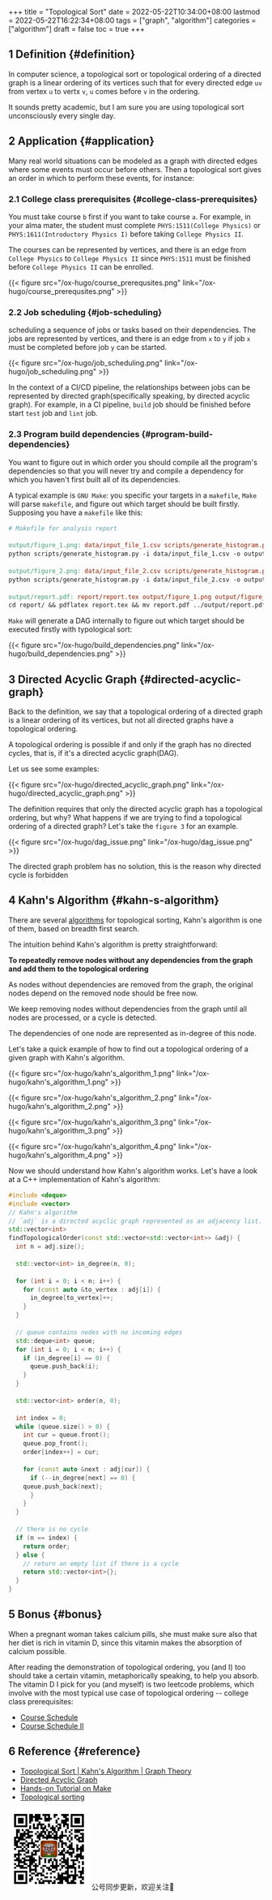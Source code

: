 +++
title = "Topological Sort"
date = 2022-05-22T10:34:00+08:00
lastmod = 2022-05-22T16:22:34+08:00
tags = ["graph", "algorithm"]
categories = ["algorithm"]
draft = false
toc = true
+++

## <span class="section-num">1</span> Definition {#definition}

In computer science, a topological sort or topological ordering of a directed graph is a linear ordering of its vertices such that for every directed edge `uv` from vertex `u` to vertx `v`, `u` comes before `v` in the ordering.

It sounds pretty academic, but I am sure you are using topological sort unconsciously every single day.


## <span class="section-num">2</span> Application {#application}

Many real world situations can be modeled as a graph with directed edges where some events must occur before others. Then a topological sort gives an order in which to perform these events, for instance:


### <span class="section-num">2.1</span> College class prerequisites {#college-class-prerequisites}

You must take course `b` first if you want to take course `a`. For example, in your alma mater, the student must complete `PHYS:1511(College Physics)` or `PHYS:1611(Introductory Physics I)` before taking `College Physics II`.

The courses can be represented by vertices, and there is an edge from `College Physics` to `College Physics II` since `PHYS:1511` must be finished before `College Physics II` can be enrolled.

{{< figure src="/ox-hugo/course_prerequsites.png" link="/ox-hugo/course_prerequsites.png" >}}


### <span class="section-num">2.2</span> Job scheduling {#job-scheduling}

scheduling a sequence of jobs or tasks based on their dependencies. The jobs are represented by vertices, and there is an edge from `x` to `y` if job `x` must be completed before job `y` can be started.

{{< figure src="/ox-hugo/job_scheduling.png" link="/ox-hugo/job_scheduling.png" >}}

In the context of a CI/CD pipeline, the relationships between jobs can be represented by directed graph(specifically speaking, by directed acyclic graph). For example, in a CI pipeline, `build` job should be finished before start `test` job and `lint` job.


### <span class="section-num">2.3</span> Program build dependencies {#program-build-dependencies}

You want to figure out in which order you should compile all the program's dependencies so that you will never try and compile a dependency for which you haven't first built all of its dependencies.

A typical example is `GNU Make`: you specific your targets in a `makefile`, `Make` will parse `makefile`, and figure out which target should be built firstly. Supposing you have a `makefile` like this:

```makefile
# Makefile for analysis report

output/figure_1.png: data/input_file_1.csv scripts/generate_histogram.py
python scripts/generate_histogram.py -i data/input_file_1.csv -o output/figure_1.png

output/figure_2.png: data/input_file_2.csv scripts/generate_histogram.py
python scripts/generate_histogram.py -i data/input_file_2.csv -o output/figure_2.png

output/report.pdf: report/report.tex output/figure_1.png output/figure_2.png
cd report/ && pdflatex report.tex && mv report.pdf ../output/report.pdf
```

`Make` will generate a DAG internally to figure out which target should be executed firstly with typological sort:

{{< figure src="/ox-hugo/build_dependencies.png" link="/ox-hugo/build_dependencies.png" >}}


## <span class="section-num">3</span> Directed Acyclic Graph {#directed-acyclic-graph}

Back to the definition, we say that a topological ordering of a directed graph is a linear ordering of its vertices, but not all directed graphs have a topological ordering.

A topological ordering is possible if and only if the graph has no directed cycles, that is, if it's a directed acyclic graph(DAG).

Let us see some examples:

{{< figure src="/ox-hugo/directed_acyclic_graph.png" link="/ox-hugo/directed_acyclic_graph.png" >}}

The definition requires that only the directed acyclic graph has a topological ordering, but why? What happens if we are trying to find a topological ordering of a directed graph? Let's take the `figure 3` for an example.

{{< figure src="/ox-hugo/dag_issue.png" link="/ox-hugo/dag_issue.png" >}}

The directed graph problem has no solution, this is the reason why directed cycle is forbidden


## <span class="section-num">4</span> Kahn's Algorithm {#kahn-s-algorithm}

There are several [algorithms](https://en.wikipedia.org/wiki/Topological_sorting#Algorithms) for topological sorting, Kahn's algorithm is one of them, based on breadth first search.

The intuition behind Kahn's algorithm is pretty straightforward:

****To repeatedly remove nodes without any dependencies from the graph and add them to the topological ordering****

As nodes without dependencies are removed from the graph, the original nodes depend on the removed node should be free now.

We keep removing nodes without dependencies from the graph until all nodes are processed, or a cycle is detected.

The dependencies of one node are represented as in-degree of this node.

Let's take a quick example of how to find out a topological ordering of a given graph with Kahn's algorithm.

{{< figure src="/ox-hugo/kahn's_algorithm_1.png" link="/ox-hugo/kahn's_algorithm_1.png" >}}

{{< figure src="/ox-hugo/kahn's_algorithm_2.png" link="/ox-hugo/kahn's_algorithm_2.png" >}}

{{< figure src="/ox-hugo/kahn's_algorithm_3.png" link="/ox-hugo/kahn's_algorithm_3.png" >}}

{{< figure src="/ox-hugo/kahn's_algorithm_4.png" link="/ox-hugo/kahn's_algorithm_4.png" >}}

Now we should understand how Kahn's algorithm works. Let's have a look at a C++ implementation of Kahn's algorithm:

```C++
#include <deque>
#include <vector>
// Kahn's algorithm
// `adj` is a directed acyclic graph represented as an adjacency list.
std::vector<int>
findTopologicalOrder(const std::vector<std::vector<int>> &adj) {
  int n = adj.size();

  std::vector<int> in_degree(n, 0);

  for (int i = 0; i < n; i++) {
    for (const auto &to_vertex : adj[i]) {
      in_degree[to_vertex]++;
    }
  }

  // queue contains nodes with no incoming edges
  std::deque<int> queue;
  for (int i = 0; i < n; i++) {
    if (in_degree[i] == 0) {
      queue.push_back(i);
    }
  }

  std::vector<int> order(n, 0);

  int index = 0;
  while (queue.size() > 0) {
    int cur = queue.front();
    queue.pop_front();
    order[index++] = cur;

    for (const auto &next : adj[cur]) {
      if (--in_degree[next] == 0) {
	queue.push_back(next);
      }
    }
  }

  // there is no cycle
  if (n == index) {
    return order;
  } else {
    // return an empty list if there is a cycle
    return std::vector<int>{};
  }
}
```


## <span class="section-num">5</span> Bonus {#bonus}

When a pregnant woman takes calcium pills, she must make sure also that her diet is rich in vitamin D, since this vitamin makes the absorption of calcium possible.

After reading the demonstration of topological ordering, you (and I) too should take a certain vitamin, metaphorically speaking, to help you absorb. The vitamin D I pick for you (and myself) is two leetcode problems, which involve with the most typical use case of topological ordering -- college class prerequisites:

-   [Course Schedule](https://leetcode.com/problems/course-schedule/)
-   [Course Schedule II](https://leetcode.com/problems/course-schedule-ii/)


## <span class="section-num">6</span> Reference {#reference}

-   [Topological Sort | Kahn's Algorithm | Graph Theory](https://www.youtube.com/watch?v=cIBFEhD77b4)
-   [Directed Acyclic Graph](https://docs.gitlab.com/ee/ci/directed_acyclic_graph/)
-   [Hands-on Tutorial on Make](https://gertjanvandenburg.com/files/talk/make.html)
-   [Topological sorting](https://en.wikipedia.org/wiki/Topological_sorting)

<div center class="qr-container">
<img src="/ox-hugo/qrcode_gh_e06d750e626f_1.jpg" alt="qrcode_gh_e06d750e626f_1.jpg" width="160px" height="160px" center="t" class="qr-container" />
公号同步更新，欢迎关注👻
</div>

